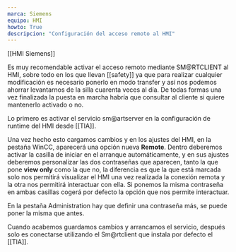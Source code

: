 ```yaml
---
marca: Siemens
equipo: HMI
howto: True
descripcion: "Configuración del acceso remoto al HMI"
---
```

[[HMI Siemens]]

Es muy recomendable activar el acceso remoto mediante SM@RTCLIENT al HMI, sobre todo en los que llevan [[safety]] ya que para realizar cualquier modificación es necesario ponerlo en modo transfer y así nos podemos ahorrar levantarnos de la silla cuarenta veces al día. 
De todas formas una vez finalizada la puesta en marcha habría que consultar al cliente si quiere mantenerlo activado o no.

Lo primero es activar el servicio sm@artserver en la configuración de runtime del HMI desde [[TIA]].

Una vez hecho esto cargamos cambios y en los ajustes del HMI, en la pestaña WinCC, aparecerá una opción nueva **Remote**.
Dentro deberemos activar la casilla de iniciar en el arranque automáticamente, y en sus ajustes deberemos personalizar las dos contraseñas que aparecen, tanto la que pone **view only** como la que no, la diferencia es que la que está marcada solo nos permitirá visualizar el HMI una vez realizada la conexión remota y la otra nos permitirá interactuar con ella.
Si ponemos la misma contraseña en ambas casillas cogerá por defecto la opción que nos permite interactuar.

En la pestaña Administration hay que definir una contraseña más, se puede poner la misma que antes.

Cuando acabemos guardamos cambios y arrancamos el servicio, después solo es conectarse utilizando el Sm@rtclient que instala por defecto el [[TIA]].


